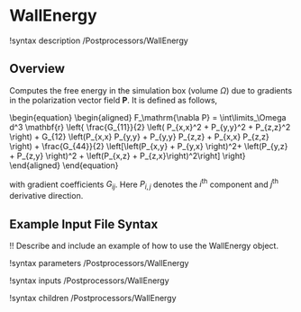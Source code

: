 # WallEnergy

!syntax description /Postprocessors/WallEnergy

## Overview

Computes the free energy in the simulation box (volume $\Omega$) due to gradients in the polarization vector field $\mathbf{P}$. It is defined as follows,

\begin{equation}
  \begin{aligned}
  F_\mathrm{\nabla P} = \int\limits_\Omega d^3 \mathbf{r} \left\{ \frac{G_{11}}{2}  \left( P_{x,x}^2 + P_{y,y}^2 + P_{z,z}^2 \right) +  G_{12}  \left(P_{x,x} P_{y,y} + P_{y,y} P_{z,z} + P_{x,x} P_{z,z} \right) + \frac{G_{44}}{2} \left[\left(P_{x,y} + P_{y,x} \right)^2+ \left(P_{y,z} + P_{z,y} \right)^2 + \left(P_{x,z} + P_{z,x}\right)^2\right] \right\}
  \end{aligned}
\end{equation}

with gradient coefficients $G_{ij}$. Here $P_{i,j}$ denotes the $i^\mathrm{th}$ component and $j^\mathrm{th}$ derivative direction.


## Example Input File Syntax

!! Describe and include an example of how to use the WallEnergy object.

!syntax parameters /Postprocessors/WallEnergy

!syntax inputs /Postprocessors/WallEnergy

!syntax children /Postprocessors/WallEnergy
